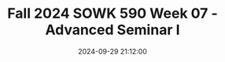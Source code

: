 ---
layout: single_presentation
name: fall-2024-sowk-590-week-07-advanced-seminar-i.md
title: "Fall 2024 SOWK 590 Week 07 - Advanced Seminar I"
date:  2024-09-29 21:12:00
presentation_id: IWsbpl
permalink: /IWsbpl/
redirect_from:
  - /presentations/IWsbpl/fall-2024-sowk-590-week-07-advanced-seminar-i
slides: 
  - slide_name: deck-IWsbpl-large-0.jpeg
    slide_alt: "Slide displaying the title 'Practicum Seminar I' with the subtitle 'Week 07 for SOWK 590.1.' Authored by Jacob Campbell, Ph.D., LICSW at Heritage University. The background is white and minimalistic."
  - slide_name: deck-IWsbpl-large-1.jpeg
    slide_alt: "The image contains a presentation slide with the following sections:- **Agenda:** Plan for week 03  - SLED: Intersectionality and Identity  - Mindfulness activity  - Practice Learning Reflection Group- **Learning Objectives:**  - Students will recognize shared practicum experiences.  - Students will analyze practicum connections to competence.  - Students will practice mindfulness.  - Students consider intersectionality and identity."
  - slide_name: deck-IWsbpl-large-2.jpeg
    slide_alt: "Slide displaying the text 'Student Led Discussion: Intersectionality and Identity' on a plain white background."
  - slide_name: deck-IWsbpl-large-3.jpeg
    slide_alt: "The image features a diagram titled 'Wheel of Awareness,' illustrating a hub and rim model. The hub represents self-awareness, with spokes connecting to rim sections labeled as the first five senses, sixth sense, seventh sense, and eighth sense. Text explains the integration of awareness elements."
  - slide_name: deck-IWsbpl-large-4.jpeg
    slide_alt: "Slide titled 'Practice Learning Reflection Group' features discussion points and norms. Discussion points include activity facilitation, practicum events, client needs, and work examples. Group norms emphasize respect, open-mindedness, participation, and confidentiality."
presentation_description_md: >
  Week%20seven%20is%20synchronous%20with%20having%20class%20on%20Saturday%20(10/05/24)%20week%20for%20SOWK%20590.%20We%20will%20have%20the%20following%20agenda:%0A%0A-%20SLED:%20Intersectionality%20and%20Identity%0A-%20Mindfulness%20activity%0A-%20Practice%20Learning%20Reflection%20Group%0A%0AThe%20learning%20objectives%20this%20week%20include:%0A%0A-%20Students%20will%20recognize%20the%20shared%20experiences%20of%20peers%20in%20their%20practicum%20and%20be%20able%20to%20use%20the%20group%20as%20a%20method%20for%20sharing%20and%20problem-solving.%0A-%20Students%20will%20analyze%20their%20practicum%20experience,%20reflecting%20on%20how%20it%20connects%20to%20their%20development%20and%20demonstration%20of%20competence.%0A-%20Students%20will%20actively%20practice%20a%20mindfulness%20activity.%0A-%20Students%20consider%20intersectionality%20and%20identity.
downloadable_slides: deck-IWsbpl.pdf
slides_count: 5
header:
  teaser: deck-IWsbpl-thumb-0.jpeg
presentation_video: 
location: "Heritage University"
tags:
  - Heritage University
  - MSW Program
  - SOWK 590
---